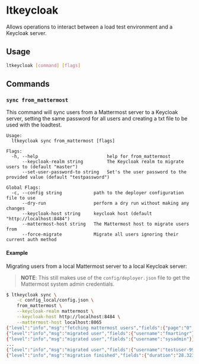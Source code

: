 # ltkeycloak

Allows operations to interact between a load test environment and a Keycloak server.

## Usage

```bash
ltkeycloak [command] [flags]
```

## Commands

### `sync from_mattermost`

This command will sync users from a Mattermost server to a Keycloak server, setting the same password for all users and creating a txt file to be used with the loadtest.

```
Usage:
  ltkeycloak sync from_mattermost [flags]

Flags:
  -h, --help                          help for from_mattermost
      --keycloak-realm string         The Keycloak realm to migrate users to (default "master")
      --set-user-password-to string   Set's the user password to the provided value (default "testpassword")

Global Flags:
  -c, --config string            path to the deployer configuration file to use
      --dry-run                  perform a dry run without making any changes
      --keycloak-host string     keycloak host (default "http://localhost:8484")
      --mattermost-host string   The Mattermost host to migrate users from
      --force-migrate            Migrate all users ignoring their current auth method
```

#### Example

Migrating users from a local Mattermost server to a local Keycloak server:

> **NOTE**: This still makes use of the `config/deployer.json` file to get the Mattermost system admin credentials.

```bash
$ ltkeycloak sync \
    -c config_local/config.json \
    from_mattermost \
    --keycloak-realm mattermost \
    --keycloak-host http://localhost:8484 \
    --mattermost-host localhost:8065
{"level":"info","msg":"fetching mattermost users","fields":{"page":"0","per_page":"100"}}
{"level":"info","msg":"migrated user","fields":{"username":"fmartingr"}}
{"level":"info","msg":"migrated user","fields":{"username":"sysadmin"}}
...
{"level":"info","msg":"migrated user","fields":{"username":"testuser-999"}}
{"level":"info","msg":"migration finished","fields":{"duration":"28.323263334s"}}
```
